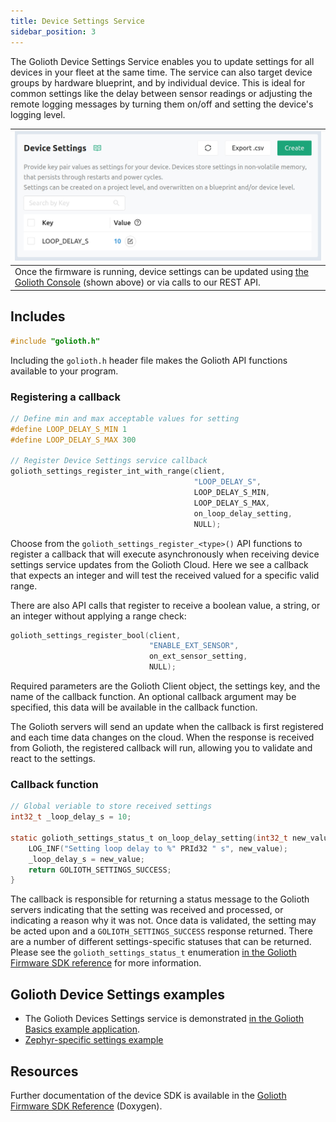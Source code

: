 ```yaml
---
title: Device Settings Service
sidebar_position: 3
---
```


The Golioth Device Settings Service enables you to update settings for all
devices in your fleet at the same time. The service can also target device
groups by hardware blueprint, and by individual device. This is ideal for common
settings like the delay between sensor readings or adjusting the remote logging
messages by turning them on/off and setting the device's logging level.

| ![Use the Golioth Console to change device settings remotely](../assets/golioth-device-settings-menu.jpg) |
| -- |
| Once the firmware is running, device settings can be updated using [the Golioth Console](https://console.golioth.io) (shown above) or via calls to our REST API. |

## Includes

```c
#include "golioth.h"
```

Including the `golioth.h` header file makes the Golioth API functions available
to your program.

### Registering a callback

```c
// Define min and max acceptable values for setting
#define LOOP_DELAY_S_MIN 1
#define LOOP_DELAY_S_MAX 300

// Register Device Settings service callback
golioth_settings_register_int_with_range(client,
                                         "LOOP_DELAY_S",
                                         LOOP_DELAY_S_MIN,
                                         LOOP_DELAY_S_MAX,
                                         on_loop_delay_setting,
                                         NULL);
```

Choose from the `golioth_settings_register_<type>()` API functions to register a
callback that will execute asynchronously when receiving device settings service
updates from the Golioth Cloud. Here we see a callback that expects an integer
and will test the received valued for a specific valid range.

There are also API calls that register to receive a boolean value, a string, or
an integer without applying a range check:

```c
golioth_settings_register_bool(client,
                               "ENABLE_EXT_SENSOR",
                               on_ext_sensor_setting,
                               NULL);
```

Required parameters are the Golioth Client object, the settings key, and the
name of the callback function. An optional callback argument may be specified,
this data will be available in the callback function.

The Golioth servers will send an update when the callback is first registered
and each time data changes on the cloud. When the response is received from
Golioth, the registered callback will run, allowing you to validate and react to
the settings.

### Callback function

```c
// Global veriable to store received settings
int32_t _loop_delay_s = 10;

static golioth_settings_status_t on_loop_delay_setting(int32_t new_value, void* arg) {
    LOG_INF("Setting loop delay to %" PRId32 " s", new_value);
    _loop_delay_s = new_value;
    return GOLIOTH_SETTINGS_SUCCESS;
}
```

The callback is responsible for returning a status message to the Golioth
servers indicating that the setting was received and processed, or indicating a
reason why it was not. Once data is validated, the setting may be acted upon and
a `GOLIOTH_SETTINGS_SUCCESS` response returned. There are a number of different
settings-specific statuses that can be returned. Please see the
`golioth_settings_status_t` enumeration [in the Golioth Firmware SDK
reference](https://firmware-sdk-docs.golioth.io/group__golioth__settings.html)
for more information.

## Golioth Device Settings examples

 * The Golioth Devices Settings service is demonstrated [in the Golioth Basics
   example
   application](https://github.com/golioth/golioth-firmware-sdk/blob/develop/examples/common/golioth_basics.c).
 * [Zephyr-specific settings
   example](https://github.com/golioth/golioth-firmware-sdk/tree/main/examples/zephyr/settings)

## Resources

Further documentation of the device SDK is available in the [Golioth Firmware
SDK
Reference](https://firmware-sdk-docs.golioth.io/group__golioth__lightdb.html)
(Doxygen).
